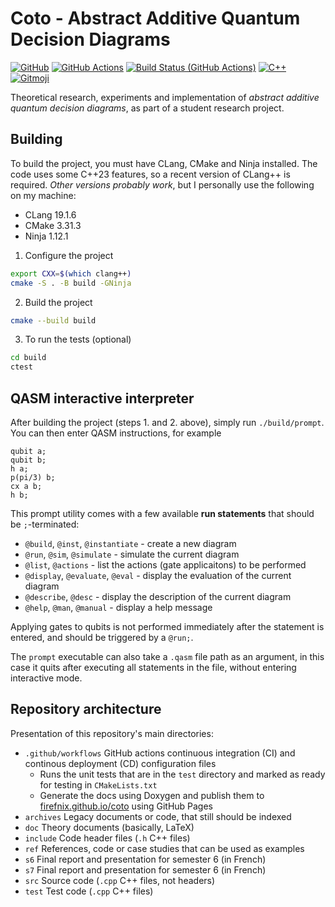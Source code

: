 # Coto - Abstract Additive Quantum Decision Diagrams

[![GitHub](https://img.shields.io/badge/GitHub-%23121011.svg?logo=github&logoColor=white)](https://github.com/Firefnix/coto)
[![GitHub Actions](https://img.shields.io/badge/GitHub_Actions-2088FF?logo=github-actions&logoColor=white)](https://github.com/Firefnix/coto/actions)
[![Build Status (GitHub Actions)](https://github.com/Firefnix/coto/workflows/CMake%20Tests/badge.svg)](https://github.com/Firefnix/coto/actions?query=workflow%3A"CMake%20Tests")
[![C++](https://img.shields.io/badge/C++-%2300599C.svg?logo=c%2B%2B&logoColor=white)](https://en.cppreference.com/w/cpp/23)
<a href="https://gitmoji.dev">
  <img
    src="https://img.shields.io/badge/gitmoji-%20😜%20😍-FFDD67.svg?style=flat-square"
    alt="Gitmoji"
  />
</a>

Theoretical research, experiments and implementation of _abstract additive quantum decision diagrams_, as part of a student research project.

## Building

To build the project, you must have CLang, CMake and Ninja installed. The code uses some C++23 features, so a recent version of CLang++ is required. *Other versions probably work*, but I personally use the following on my machine:
* CLang 19.1.6
* CMake 3.31.3
* Ninja 1.12.1

1. Configure the project
```bash
export CXX=$(which clang++)
cmake -S . -B build -GNinja
```
2. Build the project
```bash
cmake --build build
```
3. To run the tests (optional)
```bash
cd build
ctest
```

## QASM interactive interpreter

After building the project (steps 1. and 2. above), simply run `./build/prompt`. You can then enter QASM instructions, for example
```
qubit a;
qubit b;
h a;
p(pi/3) b;
cx a b;
h b;
```

This prompt utility comes with a few available **run statements** that should be `;`-terminated:
* `@build`, `@inst`, `@instantiate` - create a new diagram
* `@run`, `@sim`, `@simulate` - simulate the current diagram
* `@list`, `@actions` - list the actions (gate applicaitons) to be performed
* `@display`, `@evaluate`, `@eval` - display the evaluation of the current diagram
* `@describe`, `@desc` - display the description of the current diagram
* `@help`, `@man`, `@manual` - display a help message

Applying gates to qubits is not performed immediately after the statement is entered, and should be triggered by a `@run;`.

The `prompt` executable can also take a `.qasm` file path as an argument, in this case it quits after executing all statements in the file, without entering interactive mode.

## Repository architecture

Presentation of this repository's main directories:
-  `.github/workflows` GitHub actions continuous integration (CI) and continous deployment (CD) configuration files
    - Runs the unit tests that are in the `test` directory and marked as ready for testing in `CMakeLists.txt`
    - Generate the docs using Doxygen and publish them to [firefnix.github.io/coto](https://firefnix.github.io/coto/) using GitHub Pages
-  `archives` Legacy documents or code, that still should be indexed
-  `doc` Theory documents (basically, LaTeX)
-  `include` Code header files (`.h` C++ files)
-  `ref` References, code or case studies that can be used as examples
-  `s6` Final report and presentation for semester 6 (in French)
-  `s7` Final report and presentation for semester 6 (in French)
-  `src` Source code (`.cpp` C++ files, not headers)
-  `test` Test code (`.cpp` C++ files)
